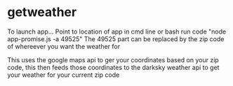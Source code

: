 # getweather

To launch app...
Point to location of app in cmd line or bash
run code "node app-promise.js -a 49525"
The 49525 part can be replaced by the zip code of whereever you want the weather for

This uses the google maps api to ger your coordinates based on your zip code,
this then feeds those coordinates to the darksky weather api to get your weather for your current zip code

